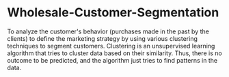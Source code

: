 # Wholesale-Customer-Segmentation
To analyze the customer's behavior (purchases made in the past by the clients) to define the marketing strategy by using various clustering techniques to segment customers. Clustering is an unsupervised learning algorithm that tries to cluster data based on their similarity. Thus, there is no outcome to be predicted, and the algorithm just tries to find patterns in the data.
